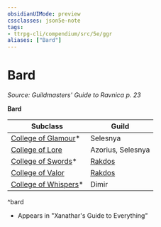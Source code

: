 ```yaml
---
obsidianUIMode: preview
cssclasses: json5e-note
tags:
- ttrpg-cli/compendium/src/5e/ggr
aliases: ["Bard"]
---
```

# Bard
*Source: Guildmasters' Guide to Ravnica p. 23* 

**Bard**

| Subclass | Guild |
|----------|-------|
| [College of Glamour](3-Mechanics/CLI/classes/bard-college-of-glamour-xge.md)* | Selesnya |
| [College of Lore](3-Mechanics/CLI/classes/bard-college-of-lore.md) | Azorius, Selesnya |
| [College of Swords](3-Mechanics/CLI/classes/bard-college-of-swords-xge.md)* | [Rakdos](3-Mechanics/CLI/bestiary/npc/rakdos-ggr.md) |
| [College of Valor](3-Mechanics/CLI/classes/bard-college-of-valor.md) | [Rakdos](3-Mechanics/CLI/bestiary/npc/rakdos-ggr.md) |
| [College of Whispers](3-Mechanics/CLI/classes/bard-college-of-whispers-xge.md)* | Dimir |
^bard

* Appears in "Xanathar's Guide to Everything"